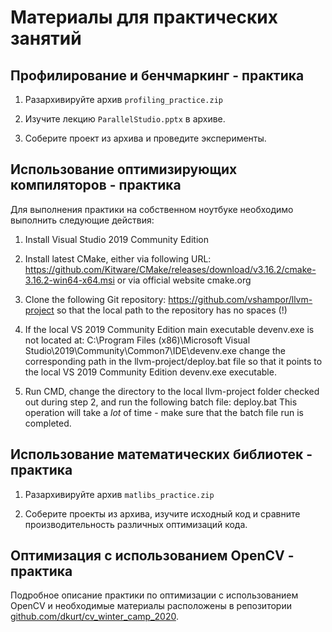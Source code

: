 # Материалы для практических занятий

## Профилирование и бенчмаркинг - практика

1. Разархивируйте архив `profiling_practice.zip`

1. Изучите лекцию `ParallelStudio.pptx` в архиве.

1. Соберите проект из архива и проведите эксперименты.

## Использование оптимизирующих компиляторов - практика

Для выполнения практики на собственном ноутбуке необходимо выполнить следующие действия:

1. Install Visual Studio 2019 Community Edition

1. Install latest CMake, either via following URL: https://github.com/Kitware/CMake/releases/download/v3.16.2/cmake-3.16.2-win64-x64.msi
or via official website cmake.org

1. Clone the following Git repository:
https://github.com/vshampor/llvm-project
so that the local path to the repository has no spaces (!)

1. If the local VS 2019 Community Edition main executable devenv.exe is not located at:
C:\Program Files (x86)\Microsoft Visual Studio\2019\Community\Common7\IDE\devenv.exe 
change the corresponding path in the llvm-project/deploy.bat file so that it points to the local VS 2019 Community Edition devenv.exe executable.

1. Run CMD, change the directory to the local llvm-project folder checked out during step 2, and run the following batch file:
deploy.bat
This operation will take a *lot* of time - make sure that the batch file run is completed.  

## Использование математических библиотек - практика

1. Разархивируйте архив `matlibs_practice.zip`

1. Соберите проекты из архива, изучите исходный код и сравните производительность различных оптимизаций кода.

## Оптимизация с использованием OpenCV - практика

Подробное описание практики по оптимизации с использованием OpenCV и необходимые материалы расположены в репозитории [github.com/dkurt/cv_winter_camp_2020](https://github.com/dkurt/cv_winter_camp_2020).
